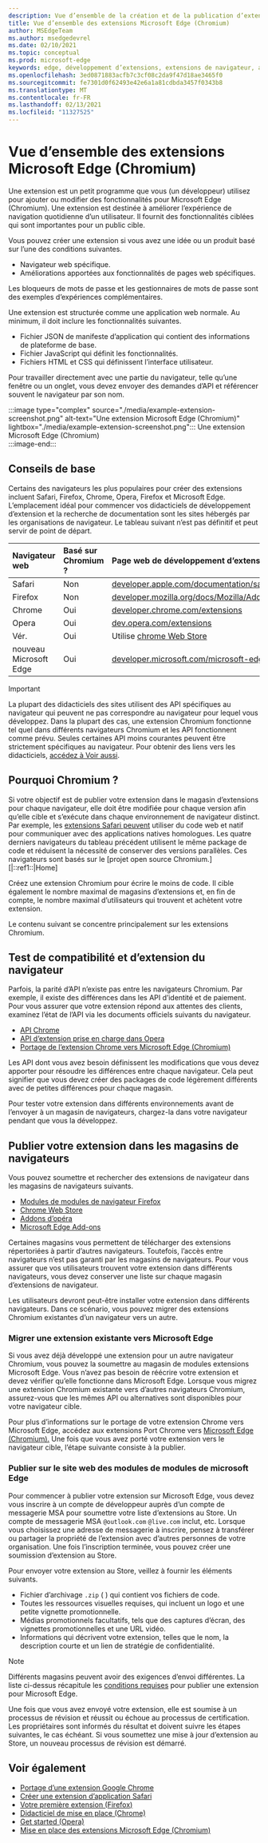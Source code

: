 ```yaml
---
description: Vue d’ensemble de la création et de la publication d’extensions Microsoft Edge (Chromium).
title: Vue d’ensemble des extensions Microsoft Edge (Chromium)
author: MSEdgeTeam
ms.author: msedgedevrel
ms.date: 02/10/2021
ms.topic: conceptual
ms.prod: microsoft-edge
keywords: edge, développement d’extensions, extensions de navigateur, addons, centre de partenaires, développeur, extensions chromium
ms.openlocfilehash: 3ed0871883acfb7c3cf08c2da9f47d18ae3465f0
ms.sourcegitcommit: fe7301d0f62493e42e6a1a81cdbda3457f0343b8
ms.translationtype: MT
ms.contentlocale: fr-FR
ms.lasthandoff: 02/13/2021
ms.locfileid: "11327525"
---
```

# Vue d’ensemble des extensions Microsoft Edge (Chromium)  

Une extension est un petit programme que vous \(un développeur\) utilisez pour ajouter ou modifier des fonctionnalités pour Microsoft Edge \(Chromium\).  Une extension est destinée à améliorer l’expérience de navigation quotidienne d’un utilisateur.  Il fournit des fonctionnalités ciblées qui sont importantes pour un public cible.  

Vous pouvez créer une extension si vous avez une idée ou un produit basé sur l’une des conditions suivantes.  

*   Navigateur web spécifique.  
*   Améliorations apportées aux fonctionnalités de pages web spécifiques.  
    
Les bloqueurs de mots de passe et les gestionnaires de mots de passe sont des exemples d’expériences complémentaires.  

Une extension est structurée comme une application web normale.  Au minimum, il doit inclure les fonctionnalités suivantes.

*   Fichier JSON de manifeste d’application qui contient des informations de plateforme de base.  
*   Fichier JavaScript qui définit les fonctionnalités.  
*   Fichiers HTML et CSS qui définissent l’interface utilisateur.  

Pour travailler directement avec une partie du navigateur, telle qu’une fenêtre ou un onglet, vous devez envoyer des demandes d’API et référencer souvent le navigateur par son nom.  

:::image type="complex" source="./media/example-extension-screenshot.png" alt-text="Une extension Microsoft Edge (Chromium)" lightbox="./media/example-extension-screenshot.png":::
  Une extension Microsoft Edge \(Chromium\)  
:::image-end:::  

## Conseils de base  

Certains des navigateurs les plus populaires pour créer des extensions incluent Safari, Firefox, Chrome, Opera, Firefox et Microsoft Edge.  L’emplacement idéal pour commencer vos didacticiels de développement d’extension et la recherche de documentation sont les sites hébergés par les organisations de navigateur.  Le tableau suivant n’est pas définitif et peut servir de point de départ.  

| Navigateur web | Basé sur Chromium ? | Page web de développement d’extension |  
|:--- |:--- |:--- |  
| Safari | Non | [developer.apple.com/documentation/safariservices/safari_app_extensions][AppleDeveloperSafariservicesAppExtensions] |  
| Firefox | Non | [developer.mozilla.org/docs/Mozilla/Add-ons/WebExtensions][MDNWebextensions] |  
| Chrome | Oui | [developer.chrome.com/extensions][ChromeDeveloperExtensions] |  
| Opera | Oui | [dev.opera.com/extensions][OperaDevExtensions] |  
| Vér. | Oui | Utilise [chrome Web Store][GoogleChromeWebstoreCategoryExtensions] |  
| nouveau Microsoft Edge | Oui | [developer.microsoft.com/microsoft-edge/extensions][MicrosoftDeveloperEdgeExtensions] |  

> [!IMPORTANT]
> La plupart des didacticiels des sites utilisent des API spécifiques au navigateur qui peuvent ne pas correspondre au navigateur pour lequel vous développez.  Dans la plupart des cas, une extension Chromium fonctionne tel quel dans différents navigateurs Chromium et les API fonctionnent comme prévu.  Seules certaines API moins courantes peuvent être strictement spécifiques au navigateur.  Pour obtenir des liens vers les didacticiels, [accédez à Voir aussi](#see-also).  

## Pourquoi Chromium ?  

Si votre objectif est de publier votre extension dans le magasin d’extensions pour chaque navigateur, elle doit être modifiée pour chaque version afin qu’elle cible et s’exécute dans chaque environnement de navigateur distinct.  Par exemple, les [extensions Safari peuvent][AppleDeveloperSafariservicesAppExtensions] utiliser du code web et natif pour communiquer avec des applications natives homologues.  Les quatre derniers navigateurs du tableau précédent utilisent le même package de code et réduisent la nécessité de conserver des versions parallèles.  Ces navigateurs sont basés sur le [projet open source Chromium.][|::ref1::|Home]  

Créez une extension Chromium pour écrire le moins de code.  Il cible également le nombre maximal de magasins d’extensions et, en fin de compte, le nombre maximal d’utilisateurs qui trouvent et achètent votre extension.  

Le contenu suivant se concentre principalement sur les extensions Chromium.  

## Test de compatibilité et d’extension du navigateur  

Parfois, la parité d’API n’existe pas entre les navigateurs Chromium.  Par exemple, il existe des différences dans les API d’identité et de paiement.  Pour vous assurer que votre extension répond aux attentes des clients, examinez l’état de l’API via les documents officiels suivants du navigateur.  

*   [API Chrome][ChromeDeveloperExtensionsApiIndex]  
*   [API d’extension prise en charge dans Opera][OperaDevExtensionsApis]  
*   [Portage de l’extension Chrome vers Microsoft Edge (Chromium)][ExtensionsChromiumDeveloperGuidePortChrome]  
    
Les API dont vous avez besoin définissent les modifications que vous devez apporter pour résoudre les différences entre chaque navigateur.  Cela peut signifier que vous devez créer des packages de code légèrement différents avec de petites différences pour chaque magasin.  

Pour tester votre extension dans différents environnements avant de l’envoyer à un magasin de navigateurs, chargez-la dans votre navigateur pendant que vous la développez.  

## Publier votre extension dans les magasins de navigateurs  

Vous pouvez soumettre et rechercher des extensions de navigateur dans les magasins de navigateurs suivants.  

*   [Modules de modules de navigateur Firefox][MozillaAddonsFirefoxExtensions]  
*   [Chrome Web Store][GoogleChromeWebstoreCategoryExtensions]  
*   [Addons d’opéra][OperaAddonsExtensions]  
*   [Microsoft Edge Add-ons][MicrosoftEdgeAddonsCategoryExtensions]  

Certaines magasins vous permettent de télécharger des extensions répertoriées à partir d’autres navigateurs.  Toutefois, l’accès entre navigateurs n’est pas garanti par les magasins de navigateurs.  Pour vous assurer que vos utilisateurs trouvent votre extension dans différents navigateurs, vous devez conserver une liste sur chaque magasin d’extensions de navigateur.  

Les utilisateurs devront peut-être installer votre extension dans différents navigateurs. Dans ce scénario, vous pouvez migrer des extensions Chromium existantes d’un navigateur vers un autre.  

### Migrer une extension existante vers Microsoft Edge  

Si vous avez déjà développé une extension pour un autre navigateur Chromium, vous pouvez la soumettre au magasin de modules extensions Microsoft Edge. Vous n’avez pas besoin de réécrire votre extension et devez vérifier qu’elle fonctionne dans Microsoft Edge.  Lorsque vous migrez une extension Chromium existante vers d’autres navigateurs Chromium, assurez-vous que les mêmes API ou alternatives sont disponibles pour votre navigateur cible.  

Pour plus d’informations sur le portage de votre extension Chrome vers Microsoft Edge, accédez aux extensions Port Chrome vers [Microsoft Edge (Chromium).][ExtensionsChromiumDeveloperGuidePortChrome] Une fois que vous avez porté votre extension vers le navigateur cible, l’étape suivante consiste à la publier.  

### Publier sur le site web des modules de modules de microsoft Edge  

Pour commencer à publier votre extension [][MicrosoftDeveloperRegistration] sur Microsoft Edge, vous devez vous inscrire à un compte de développeur auprès d’un compte de messagerie MSA pour soumettre votre liste d’extensions au Store.  Un compte de messagerie MSA `@outlook.com` `@live.com` inclut, etc.  Lorsque vous choisissez une adresse de messagerie à inscrire, pensez à transférer ou partager la propriété de l’extension avec d’autres personnes de votre organisation.  Une fois l’inscription terminée, vous pouvez créer une soumission d’extension au Store.  

Pour envoyer votre extension au Store, veillez à fournir les éléments suivants.  

*   Fichier d’archivage `.zip` \( \) qui contient vos fichiers de code.  
*   Toutes les ressources visuelles requises, qui incluent un logo et une petite vignette promotionnelle.  
*   Médias promotionnels facultatifs, tels que des captures d’écran, des vignettes promotionnelles et une URL vidéo.  
*   Informations qui décrivent votre extension, telles que le nom, la description courte et un lien de stratégie de confidentialité.  

> [!NOTE]
> Différents magasins peuvent avoir des exigences d’envoi différentes.  La liste ci-dessus récapitule les [conditions requises][ExtensionsChromiumPublish] pour publier une extension pour Microsoft Edge.  

Une fois que vous avez envoyé votre extension, elle est soumise à un processus de révision et réussit ou échoue au processus de certification.  Les propriétaires sont informés du résultat et doivent suivre les étapes suivantes, le cas échéant.  Si vous soumettez une mise à jour d’extension au Store, un nouveau processus de révision est démarré.  

## Voir également  

*   [Portage d’une extension Google Chrome][ExtensionworkshopPorting]  
*   [Créer une extension d’application Safari][AppleDeveloperSafariservicesAppExtensionsBuilding]  
*   [Votre première extension (Firefox)][MDNWebextensionsYourFirst]  
*   [Didacticiel de mise en place (Chrome)][ChromeDeveloperExtensionsGetstarted]  
*   [Get started (Opera)][OperaDevExtensionsGettingStarted]  
*   [Mise en place des extensions Microsoft Edge (Chromium)][ExtensionsChromiumGettingStartedIndex]  

<!-- links -->  

[ExtensionsChromiumDeveloperGuidePortChrome]: ./developer-guide/port-chrome-extension.md "Portage de l’extension Chrome vers Microsoft Edge (Chromium) | Documents Microsoft"  
[ExtensionsChromiumGettingStartedIndex]: ./getting-started/index.md "Mise en place des extensions Microsoft Edge (Chromium) | Documents Microsoft"  
[ExtensionsChromiumPublish]: ./publish/publish-extension.md "Publier une extension | Documents Microsoft"  

[MicrosoftDeveloperEdgeExtensions]: https://developer.microsoft.com/microsoft-edge/extensions "Développer des extensions pour Microsoft Edge | Développeur Microsoft"  
[MicrosoftDeveloperRegistration]: https://developer.microsoft.com/registration "Partner Center | Développeur Microsoft"  

[MicrosoftEdgeAddonsCategoryExtensions]: https://microsoftedge.microsoft.com/addons/category/Edge-Extensions "Extensions pour microsoft Edge | Microsoft Edge"  

[AppleDeveloperSafariservicesAppExtensions]: https://developer.apple.com/documentation/safariservices/safari_app_extensions "Extensions d’application Safari | Développeur Apple"  
[AppleDeveloperSafariservicesAppExtensionsBuilding]: https://developer.apple.com/documentation/safariservices/safari_app_extensions/building_a_safari_app_extension "Création d’une extension d’application Safari | Développeur Apple"  

[ChromeDeveloperExtensions]: https://developer.chrome.com/extensions "Que sont les extensions ? | Développeur Chrome"  
[ChromeDeveloperExtensionsApiIndex]: https://developer.chrome.com/extensions/api_index "Api Chrome | Développeur Chrome"  
[ChromeDeveloperExtensionsGetstarted]: https://developer.chrome.com/extensions/getstarted "Didacticiel de mise en | Développeur Chrome"  

[ChromiumHome]: https://www.chromium.org/Home "Chromium"  

[ExtensionworkshopPorting]: https://extensionworkshop.com/documentation/develop/porting-a-google-chrome-extension "Portage d’une extension Google Chrome | Atelier d’extension"  

[GoogleChromeWebstoreCategoryExtensions]: https://chrome.google.com/webstore/category/extensions "Extensions | Chrome Web Store"  

[MDNWebextensions]: https://developer.mozilla.org/docs/Mozilla/Add-ons/WebExtensions "Extensions de navigateur | MDN"  
[MDNWebextensionsYourFirst]: https://developer.mozilla.org/docs/Mozilla/Add-ons/WebExtensions/Your_first_WebExtension "Votre première extension | MDN"  

[MozillaAddonsFirefoxExtensions]: https://addons.mozilla.org/firefox/extensions "Extensions | Modules de modules pour Firefox"  

[OperaAddonsExtensions]: https://addons.opera.com/extensions "Extensions | Opéra Addons"  

[OperaDevExtensions]: https://dev.opera.com/extensions "Documentation sur les extensions | Dev. Opera"  
[OperaDevExtensionsApis]: https://dev.opera.com/extensions/apis "API d’extension prise en charge dans Opera | Dev. Opera"  
[OperaDevExtensionsGettingStarted]: https://dev.opera.com/extensions/getting-started "Mise en | Dev. Opera"  
